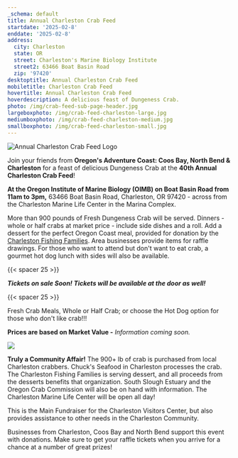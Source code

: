 ```yaml
---
_schema: default
title: Annual Charleston Crab Feed
startdate: '2025-02-8'
enddate: '2025-02-8'
address:
  city: Charleston
  state: OR
  street: Charleston's Marine Biology Institute
  street2: 63466 Boat Basin Road
  zip: '97420'
desktoptitle: Annual Charleston Crab Feed
mobiletitle: Charleston Crab Feed
hovertitle: Annual Charleston Crab Feed
hoverdescription: A delicious feast of Dungeness Crab.
photo: /img/crab-feed-sub-page-header.jpg
largeboxphoto: /img/crab-feed-charleston-large.jpg
mediumboxphoto: /img/crab-feed-charleston-medium.jpg
smallboxphoto: /img/crab-feed-charleston-small.jpg
---
```

![Annual Charleston Crab Feed Logo](/img/crab-feed-logo.jpg)

Join your friends from **Oregon's Adventure Coast: Coos Bay, North Bend & Charleston** for a feast of delicious Dungeness Crab at the **40th Annual Charleston Crab Feed**!

**At the Oregon Institute of Marine Biology (OIMB) on Boat Basin Road from 11am to 3pm,** 63466 Boat Basin Road, Charleston, OR 97420 - across from the Charleston Marine Life Center in the Marina Complex.

More than 900 pounds of Fresh Dungeness Crab will be served. Dinners - whole or half crabs at market price - include side dishes and a roll. Add a dessert for the perfect Oregon Coast meal, provided for donation by the <a href="https://www.facebook.com/profile.php?id=61565684226356" target="_blank" rel="noopener">Charleston Fishing Families</a>. Area businesses provide items for raffle drawings. For those who want to attend but don't want to eat crab, a gourmet hot dog lunch with sides will also be available.

{{< spacer 25 >}}

***Tickets on sale Soon! Tickets will be available at the door as well!***

{{< spacer 25 >}}

Fresh Crab Meals, Whole or Half Crab; or choose the Hot Dog option for those who don't like crab!!!&nbsp;

**Prices are based on Market Value -**&nbsp;*Information coming soon.*

![](/img/crab-feed-collage.jpg)

**Truly a Community Affair!** The 900+ lb of crab is purchased from local Charleston crabbers. Chuck's Seafood in Charleston processes the crab. The Charleston Fishing Families is serving dessert, and all proceeds from the desserts benefits that organization. South Slough Estuary and the Oregon Crab Commission will also be on hand with information. The Charleston Marine Life Center will be open all day!

This is the Main Fundraiser for the Charleston Visitors Center, but also provides assistance to other needs in the Charleston Community.

Businesses from Charleston, Coos Bay and North Bend support this event with donations. Make sure to get your raffle tickets when you arrive for a chance at a number of great prizes!
